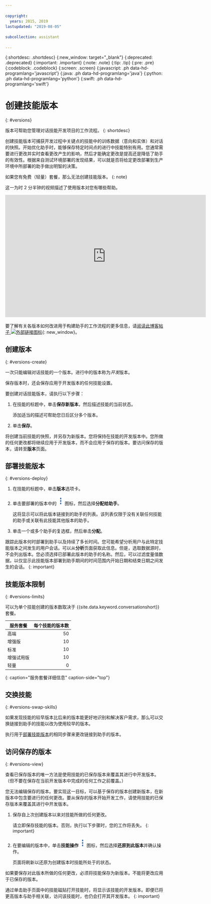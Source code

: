 ```yaml
---

copyright:
  years: 2015, 2019
lastupdated: "2019-08-05"

subcollection: assistant

---
```


{:shortdesc: .shortdesc}
{:new_window: target="_blank"}
{:deprecated: .deprecated}
{:important: .important}
{:note: .note}
{:tip: .tip}
{:pre: .pre}
{:codeblock: .codeblock}
{:screen: .screen}
{:javascript: .ph data-hd-programlang='javascript'}
{:java: .ph data-hd-programlang='java'}
{:python: .ph data-hd-programlang='python'}
{:swift: .ph data-hd-programlang='swift'}

# 创建技能版本
{: #versions}

版本可帮助您管理对话技能开发项目的工作流程。
{: shortdesc}

创建技能版本可捕获开发过程中关键点的技能中的训练数据（意向和实体）和对话的快照。开始优化助手时，能够保存特定时间点的进行中技能特别有用。您通常需要进行更改并实时查看更改产生的影响，然后才能确定更改是提高还是降低了助手的有效性。根据来自测试环境部署的发现结果，可以就是否将给定更改部署到生产环境中所部署的助手做出明智的决策。

如果您有免费（轻量）套餐，那么无法创建技能版本。
{: note}

这一为时 2 分半钟的视频描述了使用版本对您有哪些帮助。

<iframe class="embed-responsive-item" id="youtubeplayer" title="创建技能版本" type="text/html" width="640" height="390" src="https://www.youtube.com/embed/FDolnBxvcZ8" frameborder="0" webkitallowfullscreen mozallowfullscreen allowfullscreen> </iframe>

要了解有关各版本如何改进用于构建助手的工作流程的更多信息，请[阅读此博客帖子 ![外部链接图标](../../icons/launch-glyph.svg "外部链接图标")](https://medium.com/ibm-watson/watson-assistant-versions-announcement-d60869b1f5f){: new_window}。

## 创建版本
{: #versions-create}

一次只能编辑对话技能的一个版本。进行中的版本称为*开发*版本。

保存版本时，还会保存应用于开发版本的任何技能设置。

要创建对话技能版本，请执行以下步骤：

1.  在技能的标题中，单击**保存新版本**，然后描述技能的当前状态。

    添加适当的描述可帮助您日后区分多个版本。

1.  单击**保存**。

将创建当前技能的快照，并另存为新版本。您将保持在技能的开发版本中。您所做的任何更改都将继续应用于开发版本，而不会应用于保存的版本。要访问保存的版本，请转至**版本**页面。

## 部署技能版本
{: #versions-deploy}

1.  在技能的标题中，单击**版本**选项卡。
1.  单击要部署的版本中的 ![单击以查看操作](images/kebab-react.png) 图标，然后选择**分配给助手**。

    这将显示可以将此版本链接到的助手的列表。该列表仅限于没有关联任何技能的助手或关联有此技能其他版本的助手。
1.  单击一个或多个助手的复选框，然后单击**分配**。

跟踪此版本何时部署到助手以及持续了多长时间。您可能希望分析用户与此特定技能版本之间发生的用户会话。可以从**分析**页面获取此信息。但是，选取数据源时，不会列出版本。您必须选择已部署此版本的助手的名称。然后，可以过滤度量值数据，以仅显示此技能版本部署到助手期间的时间范围内开始日期和结束日期之间发生的会话。
{: important}

## 技能版本限制
{: #versions-limits}

可以为单个技能创建的版本数取决于 {{site.data.keyword.conversationshort}} 套餐。

|服务套餐          |每个技能的版本数    |
|------------------|-------------------:|
|高端          |50|
|增强版            |10|
|标准                                 |10|
|增强试用版|10|
|轻量              |0 |
{: caption="服务套餐详细信息" caption-side="top"}

## 交换技能
{: #versions-swap-skills}

如果发现技能的较早版本比后来的版本能更好地识别和解决客户需求，那么可以交换链接到助手的技能以改为使用较早的版本。

执行用于[部署技能版本](#versions-deploy)的相同步骤来更改链接到助手的版本。

## 访问保存的版本
{: #versions-view}

查看已保存版本的唯一方法是使用技能的已保存版本来覆盖其进行中开发版本。（但不要在保存在当前开发版本中完成的任何工作之前覆盖。）

您无法编辑保存的版本。要实现这一目标，可以基于保存的版本创建新版本，在新版本中包含要进行的任何更改。要从保存的版本开始开发工作，请使用技能的已保存版本来覆盖其进行中开发版本。

1.  保存自上次创建版本以来对技能所做的任何更改。

    请立即保存技能的版本。否则，执行以下步骤时，您的工作将丢失。
    {: important}

1.  在要编辑的版本中，单击**技能操作** ![技能操作](images/kebab-react.png) 图标，然后选择**还原到此版本**并确认操作。

    页面将刷新以还原为创建版本时技能所处于的状态。

如果要保存对此版本所做的任何更改，必须将技能保存为新版本。不能将更改应用于已保存的版本。

通过单击助手页面中的技能磁贴打开技能时，将显示该技能的开发版本。即便已将更高版本与助手相关联，访问该技能时，也仍会打开其开发版本。
{: important}
